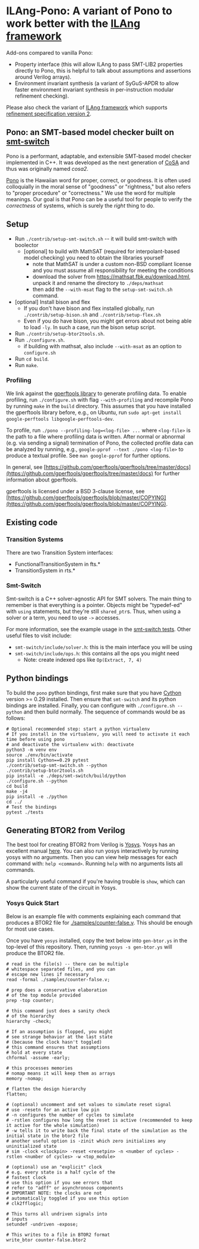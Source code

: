 # ILAng-Pono: A variant of Pono to work better with the [ILAng framework](https://github.com/PrincetonUniversity/ILAng)

Add-ons compared to vanilla Pono:
* Property interface (this will allow ILAng to pass SMT-LIB2 properties directly to Pono, this is helpful to talk about assumptions and assertions around Verilog arrays).
* Environment invariant synthesis (a variant of SyGuS-APDR to allow faster environment invariant synthesis in per-instruction modular refinement checking).

Please also check the variant of [ILAng framework](https://github.com/zhanghongce/ILA-Tools/tree/refinement-upgrade) which supports [refinement specification version 2](https://hongcez.gitbook.io/ilang-doc/verification/refinement).


## Pono: an SMT-based model checker built on [smt-switch](https://github.com/makaimann/smt-switch)
Pono is a performant, adaptable, and extensible SMT-based model checker implemented in C++. It was developed as the next
generation of [CoSA](https://github.com/cristian-mattarei/CoSA) and thus was originally named _cosa2_.

[Pono](http://wehewehe.org/gsdl2.85/cgi-bin/hdict?e=q-11000-00---off-0hdict--00-1----0-10-0---0---0direct-10-ED--4--textpukuielbert%2ctextmamaka-----0-1l--11-en-Zz-1---Zz-1-home-pono--00-3-1-00-0--4----0-0-11-10-0utfZz-8-00&a=d&d=D18537) is the Hawaiian word for proper, correct, or goodness. It is often used colloquially in the moral sense of "goodness" or "rightness," but also refers to "proper procedure" or "correctness." We use the word for multiple meanings. Our goal is that Pono can be a useful tool for people to verify the _correctness_ of systems, which is surely the _right_ thing to do.

## Setup

* Run `./contrib/setup-smt-switch.sh` -- it will build smt-switch with boolector
  * [optional] to build with MathSAT (required for interpolant-based model checking) you need to obtain the libraries yourself
    * note that MathSAT is under a custom non-BSD compliant license and you must assume all responsibility for meeting the conditions
    * download the solver from https://mathsat.fbk.eu/download.html, unpack it and rename the directory to `./deps/mathsat`
    * then add the `--with-msat` flag to the `setup-smt-switch.sh` command.
* [optional] Install bison and flex
  * If you don't have bison and flex installed globally, run `./contrib/setup-bison.sh` and `./contrib/setup-flex.sh`
  * Even if you do have bison, you might get errors about not being able to load `-ly`. In such a case, run the bison setup script.
* Run `./contrib/setup-btor2tools.sh`.
* Run `./configure.sh`.
  * if building with mathsat, also include `--with-msat` as an option to `configure.sh`
* Run `cd build`.
* Run `make`.


### Profiling

We link against the [gperftools library](https://github.com/gperftools/gperftools)
to generate profiling data. To enable profiling, run `./configure.sh`
with flag `--with-profiling` and recompile Pono by running `make` in
the `build` directory. This assumes that you have installed the
gperftools library before, e.g., on Ubuntu, run `sudo apt-get install
google-perftools libgoogle-perftools-dev`.

To profile, run `./pono --profiling-log=<log-file> ...` where
`<log-file>` is the path to a file where profiling data is
written. After normal or abnormal (e.g. via sending a signal)
termination of Pono, the collected profile data can be analyzed by
running, e.g., `google-pprof --text ./pono <log-file>` to produce a
textual profile. See `man google-pprof` for further options.

In general, see
[https://github.com/gperftools/gperftools/tree/master/docs](https://github.com/gperftools/gperftools/tree/master/docs)
for further information about gperftools.

gperftools is licensed under a BSD 3-clause license, see
[https://github.com/gperftools/gperftools/blob/master/COPYING](https://github.com/gperftools/gperftools/blob/master/COPYING).

## Existing code

### Transition Systems
There are two Transition System interfaces:
* FunctionalTransitionSystem in fts.*
* TransitionSystem in rts.*


### Smt-Switch
Smt-switch is a C++ solver-agnostic API for SMT solvers. The main thing to remember is that everything is a pointer. Objects might be "typedef-ed" with `using` statements, but they're still `shared_ptr`s. Thus, when using a solver or a term, you need to use `->` accesses.

For more information, see the example usage in the [smt-switch tests](https://github.com/makaimann/smt-switch/tree/master/tests/btor).
Other useful files to visit include:
* `smt-switch/include/solver.h`: this is the main interface you will be using
* `smt-switch/include/ops.h`: this contains all the ops you might need
  * Note: create indexed ops like `Op(Extract, 7, 4)`

## Python bindings
To build the `pono` python bindings, first make sure that you have [Cython](https://cython.org/) version >= 0.29 installed. Then ensure that `smt-switch` and its python bindings are installed. Finally, you can configure with `./configure.sh --python` and then build normally. The sequence of commands would be as follows:
```
# Optional recommended step: start a python virtualenv
# If you install in the virtualenv, you will need to activate it each time before using pono
# and deactivate the virtualenv with: deactivate
python3 -m venv env
source ./env/bin/activate
pip install Cython==0.29 pytest
./contrib/setup-smt-switch.sh --python
./contrib/setup-btor2tools.sh
pip install -e ./deps/smt-switch/build/python
./configure.sh --python
cd build
make -j4
pip install -e ./python
cd ../
# Test the bindings
pytest ./tests
```

## Generating BTOR2 from Verilog

The best tool for creating BTOR2 from Verilog is [Yosys](https://github.com/YosysHQ/yosys). Yosys has an excellent manual [here](http://www.clifford.at/yosys/files/yosys_manual.pdf). 
You can also run yosys interactively by running yosys with no arguments. Then you can view help messages for each command with: `help <command>`. Running `help` with no arguments lists all commands.

A particularly useful command if you're having trouble is `show`, which can show the current state of the circuit in Yosys.

### Yosys Quick Start

Below is an example file with comments explaining each command that produces a BTOR2 file for [./samples/counter-false.v](./samples/counter-false.v). This should be enough for most use cases.

Once you have `yosys` installed, copy the text below into `gen-btor.ys` in the top-level of this repository. Then, running `yosys -s gen-btor.ys` will produce the BTOR2 file.

```
# read in the file(s) -- there can be multiple
# whitespace separated files, and you can
# escape new lines if necessary
read -formal ./samples/counter-false.v;

# prep does a conservative elaboration
# of the top module provided
prep -top counter;

# this command just does a sanity check
# of the hierarchy
hierarchy -check;

# If an assumption is flopped, you might
# see strange behavior at the last state
# (because the clock hasn't toggled)
# this command ensures that assumptions
# hold at every state
chformal -assume -early;

# this processes memories
# nomap means it will keep them as arrays
memory -nomap;

# flatten the design hierarchy
flatten;

# (optional) uncomment and set values to simulate reset signal
# use -resetn for an active low pin
# -n configures the number of cycles to simulate
# -rstlen configures how long the reset is active (recommended to keep it active for the whole simulation)
# -w tells it to write back the final state of the simulation as the initial state in the btor2 file
# another useful option is -zinit which zero initializes any uninitialized state
# sim -clock <clockpin> -reset <resetpin> -n <number of cycles> -rstlen <number of cycles> -w <top_module>

# (optional) use an "explicit" clock
# e.g. every state is a half cycle of the
# fastest clock
# use this option if you see errors that
# refer to "adff" or asynchronous components
# IMPORTANT NOTE: the clocks are not
# automatically toggled if you use this option
# clk2fflogic;

# This turns all undriven signals into
# inputs
setundef -undriven -expose;

# This writes to a file in BTOR2 format
write_btor counter-false.btor2
```
